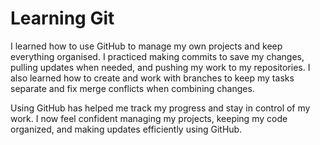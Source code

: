 #  Learning Git

I learned how to use GitHub to manage my own projects and keep everything organised. I practiced making commits to save my changes, pulling updates when needed, and pushing my work to my repositories. I also learned how to create and work with branches to keep my tasks separate and fix merge conflicts when combining changes. 


Using GitHub has helped me track my progress and stay in control of my work. I now feel confident managing my projects, keeping my code organized, and making updates efficiently using GitHub.

